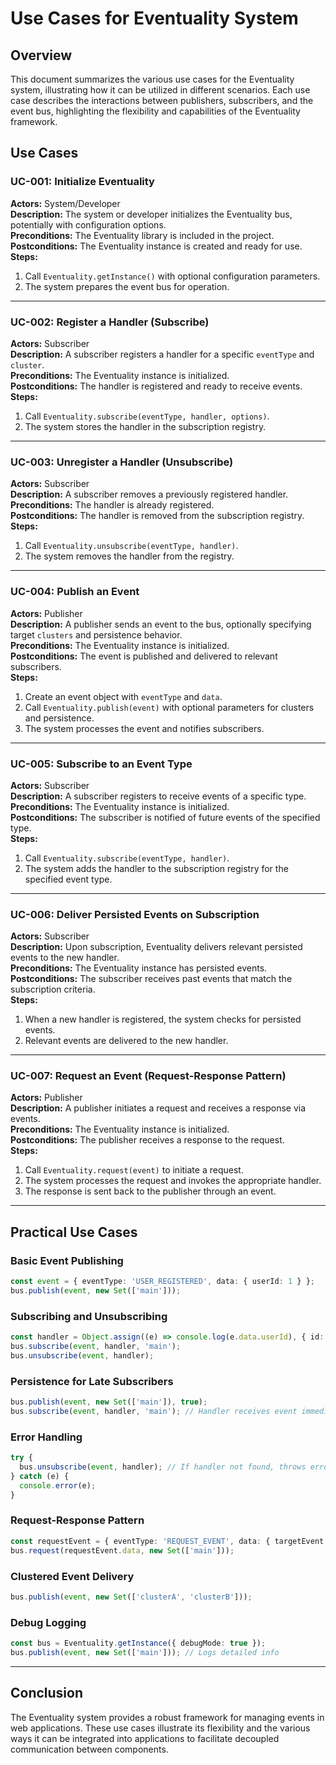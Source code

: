 # Use Cases for Eventuality System

## Overview

This document summarizes the various use cases for the Eventuality system, illustrating how it can be utilized in different scenarios. Each use case describes the interactions between publishers, subscribers, and the event bus, highlighting the flexibility and capabilities of the Eventuality framework.

## Use Cases

### UC-001: Initialize Eventuality
**Actors:** System/Developer  
**Description:** The system or developer initializes the Eventuality bus, potentially with configuration options.  
**Preconditions:** The Eventuality library is included in the project.  
**Postconditions:** The Eventuality instance is created and ready for use.  
**Steps:**
1. Call `Eventuality.getInstance()` with optional configuration parameters.
2. The system prepares the event bus for operation.

---

### UC-002: Register a Handler (Subscribe)
**Actors:** Subscriber  
**Description:** A subscriber registers a handler for a specific `eventType` and `cluster`.  
**Preconditions:** The Eventuality instance is initialized.  
**Postconditions:** The handler is registered and ready to receive events.  
**Steps:**
1. Call `Eventuality.subscribe(eventType, handler, options)`.
2. The system stores the handler in the subscription registry.

---

### UC-003: Unregister a Handler (Unsubscribe)
**Actors:** Subscriber  
**Description:** A subscriber removes a previously registered handler.  
**Preconditions:** The handler is already registered.  
**Postconditions:** The handler is removed from the subscription registry.  
**Steps:**
1. Call `Eventuality.unsubscribe(eventType, handler)`.
2. The system removes the handler from the registry.

---

### UC-004: Publish an Event
**Actors:** Publisher  
**Description:** A publisher sends an event to the bus, optionally specifying target `clusters` and persistence behavior.  
**Preconditions:** The Eventuality instance is initialized.  
**Postconditions:** The event is published and delivered to relevant subscribers.  
**Steps:**
1. Create an event object with `eventType` and `data`.
2. Call `Eventuality.publish(event)` with optional parameters for clusters and persistence.
3. The system processes the event and notifies subscribers.

---

### UC-005: Subscribe to an Event Type
**Actors:** Subscriber  
**Description:** A subscriber registers to receive events of a specific type.  
**Preconditions:** The Eventuality instance is initialized.  
**Postconditions:** The subscriber is notified of future events of the specified type.  
**Steps:**
1. Call `Eventuality.subscribe(eventType, handler)`.
2. The system adds the handler to the subscription registry for the specified event type.

---

### UC-006: Deliver Persisted Events on Subscription
**Actors:** Subscriber  
**Description:** Upon subscription, Eventuality delivers relevant persisted events to the new handler.  
**Preconditions:** The Eventuality instance has persisted events.  
**Postconditions:** The subscriber receives past events that match the subscription criteria.  
**Steps:**
1. When a new handler is registered, the system checks for persisted events.
2. Relevant events are delivered to the new handler.

---

### UC-007: Request an Event (Request-Response Pattern)
**Actors:** Publisher  
**Description:** A publisher initiates a request and receives a response via events.  
**Preconditions:** The Eventuality instance is initialized.  
**Postconditions:** The publisher receives a response to the request.  
**Steps:**
1. Call `Eventuality.request(event)` to initiate a request.
2. The system processes the request and invokes the appropriate handler.
3. The response is sent back to the publisher through an event.

---

## Practical Use Cases

### Basic Event Publishing
```typescript
const event = { eventType: 'USER_REGISTERED', data: { userId: 1 } };
bus.publish(event, new Set(['main']));
```

### Subscribing and Unsubscribing
```typescript
const handler = Object.assign((e) => console.log(e.data.userId), { id: Symbol('h'), className: 'UserComponent' });
bus.subscribe(event, handler, 'main');
bus.unsubscribe(event, handler);
```

### Persistence for Late Subscribers
```typescript
bus.publish(event, new Set(['main']), true);
bus.subscribe(event, handler, 'main'); // Handler receives event immediately
```

### Error Handling
```typescript
try {
  bus.unsubscribe(event, handler); // If handler not found, throws error
} catch (e) {
  console.error(e);
}
```

### Request-Response Pattern
```typescript
const requestEvent = { eventType: 'REQUEST_EVENT', data: { targetEvent: event, handler, cluster: 'main' } };
bus.request(requestEvent.data, new Set(['main']));
```

### Clustered Event Delivery
```typescript
bus.publish(event, new Set(['clusterA', 'clusterB']));
```

### Debug Logging
```typescript
const bus = Eventuality.getInstance({ debugMode: true });
bus.publish(event, new Set(['main'])); // Logs detailed info
```

---

## Conclusion

The Eventuality system provides a robust framework for managing events in web applications. These use cases illustrate its flexibility and the various ways it can be integrated into applications to facilitate decoupled communication between components.
